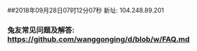 ##2018年09月28日07时12分07秒 新址: 104.248.89.201
### 兔友常见问题及解答: https://github.com/wanggonging/d/blob/w/FAQ.md

